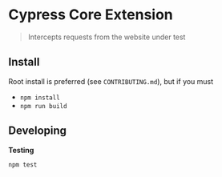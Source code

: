 # Cypress Core Extension

> Intercepts requests from the website under test

## Install

Root install is preferred (see `CONTRIBUTING.md`), but if you must

* `npm install`
* `npm run build`

## Developing

**Testing**

```bash
npm test
```
